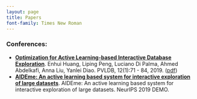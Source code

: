 ```yaml
---
layout: page
title: Papers
font-family: Times New Roman
---
```


### Conferences:  
  - <ins>**Optimization for Active Learning-based Interactive Database Exploration**</ins>. Enhui Huang, Liping Peng, Luciano Di Palma, Ahmed Abdelkafi, Anna Liu, Yanlei Diao. PVLDB, 12(1):71 - 84, 2019. ([pdf](http://www.vldb.org/pvldb/vol12/p71-huang.pdf))
  - <ins>**AIDEme: An active learning based system for interactive exploration of large datasets**</ins>. AIDEme: An active learning based system for interactive exploration of large datasets. NeurIPS 2019 DEMO. 
 